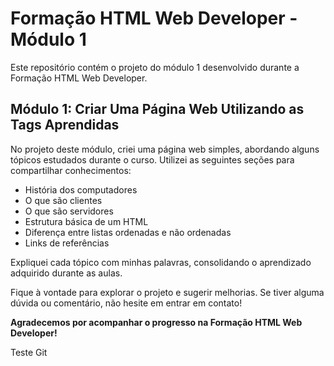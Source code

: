 # Formação HTML Web Developer - Módulo 1

Este repositório contém o projeto do módulo 1 desenvolvido durante a Formação HTML Web Developer.

## Módulo 1: Criar Uma Página Web Utilizando as Tags Aprendidas

No projeto deste módulo, criei uma página web simples, abordando alguns tópicos estudados durante o curso. Utilizei as seguintes seções para compartilhar conhecimentos:

- História dos computadores
- O que são clientes
- O que são servidores
- Estrutura básica de um HTML
- Diferença entre listas ordenadas e não ordenadas
- Links de referências

Expliquei cada tópico com minhas palavras, consolidando o aprendizado adquirido durante as aulas.

Fique à vontade para explorar o projeto e sugerir melhorias. Se tiver alguma dúvida ou comentário, não hesite em entrar em contato!

**Agradecemos por acompanhar o progresso na Formação HTML Web Developer!**

Teste Git